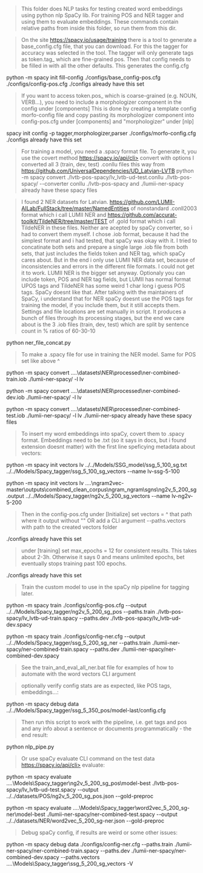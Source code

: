 >  This folder does NLP tasks for testing created word embeddings using python nlp SpaCy lib. For training POS and NER tagger and using them to evaluate embeddings.
These commands contain relative paths from inside this folder, so run them from this dir.

>  On the site https://spacy.io/usage/training there is a tool to generate a base_config.cfg file, that you can download. For this the tagger for accuracy was selected in the tool.
>  The tagger will only generate tags as token.tag_ which are fine-grained pos.
>  Then that config needs to be filled in with all the other defaults. This generates the config.cfg

python -m spacy init fill-config ./configs/base_config-pos.cfg ./configs/config-pos.cfg
./configs already have this set

>  If you want to access token.pos_ which is coarse-grained (e.g. NOUN, VERB...), you need to include a morphologizer component in the config under [components]
>  This is done by creating a template config morfo-config file and copy pasting its morphologizer component into config-pos.cfg under [components] and "morphologizer" under [nlp]

spacy init config -p tagger,morphologizer,parser ./configs/morfo-config.cfg
./configs already have this set

>  For training a model, you need a .spacy format file. To generate it, you use the covert method https://spacy.io/api/cli> convert with options
>  I converted all 3 (train, dev, test) .conllu files this way from https://github.com/UniversalDependencies/UD_Latvian-LVTB
python -m spacy convert ./lvtb-pos-spacy/lv_lvtb-ud-test.conllu ./lvtb-pos-spacy/ --converter conllu
./lvtb-pos-spacy and ./lumii-ner-spacy already have these spacy files

>  I found 2 NER datasets for Latvian. 
>  https://github.com/LUMII-AILab/FullStack/tree/master/NamedEntities of nonstandard .conll2003 format which i call LUMII NER and 
>  https://github.com/accurat-toolkit/TildeNER/tree/master/TEST of .gold format which i call TildeNER in these files.
>  Neither are acepted by spaCy converter, so i had to convert them myself. I chose .iob format, because it had the simplest format and i had tested, that spaCy was okay with it.
>  I tried to concatinate both sets and prepare a single large .iob file from both sets, that just includes the fields token and NER tag, which spaCy cares about. But in the end i only use LUMII NER data set, because of inconsistencies and errors in the different file formats. I could not get it to work. LUMII NER is the bigger set anyway.
>  Optionaly you can include token, POS and NER tag fields, but LUMII has normal format UPOS tags and TildeNER has some weird 1 char long i guess POS tags. SpaCy doesnt like that. 
>  After talking with the maintainers of SpaCy, i understand that for NER spaCy doesnt use the POS tags for training the model, if you include them, but it still accepts them.
>  Settings and file locations are set manually in script. It produces a bunch of files through its processing stages, but the end we care about is the 3 .iob files (train, dev, test)
>  which are split by sentence count in % ratios of 60-30-10

python ner_file_concat.py

>  To make a .spacy file for use in training the NER model. Same for POS set like above ^

python -m spacy convert ..\..\datasets\NER\processed\ner-combined-train.iob ./lumii-ner-spacy/ -l lv

python -m spacy convert ..\..\datasets\NER\processed\ner-combined-dev.iob ./lumii-ner-spacy/ -l lv

python -m spacy convert ..\..\datasets\NER\processed\ner-combined-test.iob ./lumii-ner-spacy/ -l lv
./lumii-ner-spacy already have these spacy files

>  To insert my word embeddings into spaCy, covert them to .spacy format. Embeddings need to be .txt (so it says in docs, but i found extension doesnt matter) with the first line speficying metadata about vectors:

python -m spacy init vectors lv ../../Models/SSG_model/ssg_5_100_sg.txt ../../Models/Spacy_tagger/ssg_5_100_sg_vectors --name lv-ssg-5-100

python -m spacy init vectors lv ..\..\ngram2vec-master\outputs\combined_clean_corpus\ngram_ngram\sgns\ng2v_5_200_sg.output ../../Models/Spacy_tagger/ng2v_5_200_sg_vectors --name lv-ng2v-5-200

>  Then in the config-pos.cfg under [Initialize] set vectors = ^ that path where it output without "" OR add a CLI argument --paths.vectors with path to the created vectors folder

./configs already have this set

>  under [training] set max_epochs = 12 for consistent results. This takes about 2-3h. Otherwise it says 0 and means unlimited epochs, bet eventually stops training past 100 epochs.

./configs already have this set

>  Train the custom model to use in the spaCy nlp pipeline for tagging later.

python -m spacy train ./configs/config-pos.cfg --output ../../Models/Spacy_tagger/ng2v_5_200_sg_pos --paths.train ./lvtb-pos-spacy/lv_lvtb-ud-train.spacy --paths.dev ./lvtb-pos-spacy/lv_lvtb-ud-dev.spacy

python -m spacy train ./configs/config-ner.cfg --output ../../Models/Spacy_tagger/ssg_5_200_sg_ner --paths.train ./lumii-ner-spacy/ner-combined-train.spacy --paths.dev ./lumii-ner-spacy/ner-combined-dev.spacy

> See the train_and_eval_all_ner.bat file for examples of how to automate with the word vectors CLI argument

> optionally verify config stats are as expected, like POS tags, embeddings...:

python -m spacy debug data ../../Models/Spacy_tagger/ssg_5_350_pos/model-last/config.cfg

>  Then run this script to work with the pipeline, i.e. get tags and pos and any info about a sentence or documents programmatically - the end result:

python nlp_pipe.py

>  Or use spaCy evaluate CLI command on the test data https://spacy.io/api/cli> evaluate:

python -m spacy evaluate ..\..\Models\Spacy_tagger\ng2v_5_200_sg_pos\model-best ./lvtb-pos-spacy/lv_lvtb-ud-test.spacy --output ../../datasets/POS/ng2v_5_200_sg_pos.json --gold-preproc

python -m spacy evaluate ..\..\Models\Spacy_tagger\word2vec_5_200_sg-ner\model-best ./lumii-ner-spacy/ner-combined-test.spacy --output ../../datasets/NER/word2vec_5_200_sg-ner.json --gold-preproc

>  Debug spaCy config, if results are weird or some other issues:

python -m spacy debug data ./configs/config-ner.cfg --paths.train ./lumii-ner-spacy/ner-combined-train.spacy --paths.dev ./lumii-ner-spacy/ner-combined-dev.spacy --paths.vectors ..\..\Models\Spacy_tagger\ssg_5_200_sg_vectors -V
